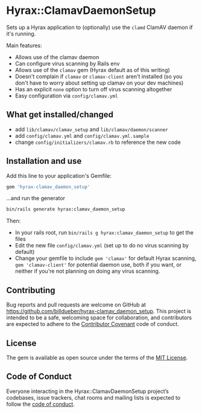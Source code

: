 # Hyrax::ClamavDaemonSetup

Sets up a Hyrax application to (optionally) use the `clamd` ClamAV daemon
if it's running.

Main features:

* Allows use of the clamav daemon
* Can configure virus scanning by Rails env
* Allows use of the `clamav` gem (Hyrax default as of this writing)
* Doesn't complain if `clamav` or `clamav-client` aren't installed (so
  you don't have to worry about setting up clamav on your dev machines)
* Has an explicit `none` option to turn off virus scanning altogether
* Easy configuration via `config/clamav.yml`

## What get installed/changed

* add `lib/clamav/clamav_setup` and `lib/clamav/daemon/scanner`
* add `config/clamav.yml` and `config/clamav.yml.sample`
* change `config/initializers/clamav.rb` to reference the new code

## Installation and use

Add this line to your application's Gemfile:

```sh
gem 'hyrax-clamav_daemon_setup'
```


...and run the generator

```sh
bin/rails generate hyrax:clamav_daemon_setup
```

Then:

* In your rails root, run `bin/rails g hyrax:clamav_daemon_setup` to get the files
* Edit the new file `config/clamav.yml` (set up to do no virus scanning by default)
* Change your gemfile to include `gem 'clamav'` for default  Hyrax scanning,
  `gem 'clamav-client'` for potential daemon use, both if you want, 
  or neither if you're not planning on doing any virus scanning.


## Contributing

Bug reports and pull requests are welcome on GitHub at https://github.com/billdueber/hyrax-clamav_daemon_setup. This project is intended to be a safe, welcoming space for collaboration, and contributors are expected to adhere to the [Contributor Covenant](http://contributor-covenant.org) code of conduct.

## License

The gem is available as open source under the terms of the [MIT License](http://opensource.org/licenses/MIT).

## Code of Conduct

Everyone interacting in the Hyrax::ClamavDaemonSetup project’s codebases, issue trackers, chat rooms and mailing lists is expected to follow the [code of conduct](https://github.com/billdueber/hyrax-clamav_daemon_setup/blob/master/CODE_OF_CONDUCT.md).
